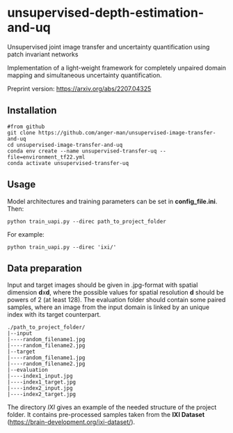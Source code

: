# unsupervised-depth-estimation-and-uq
Unsupervised joint image transfer and uncertainty quantification using patch invariant networks

Implementation of a light-weight framework for completely unpaired domain mapping and simultaneous uncertainty quantification.

Preprint version: https://arxiv.org/abs/2207.04325

## Installation

```
#from github
git clone https://github.com/anger-man/unsupervised-image-transfer-and-uq
cd unsupervised-image-transfer-and-uq
conda env create --name unsupervised-transfer-uq --file=environment_tf22.yml
conda activate unsupervised-transfer-uq
```
## Usage

Model architectures and training parameters can be set in **config_file.ini**.
Then:
```
python train_uapi.py --direc path_to_project_folder
```
For example:
```
python train_uapi.py --direc 'ixi/'
```
## Data preparation

Input and target images should be given in .jpg-format with spatial dimension **d**x**d**, where the possible values for spatial resolution **d** should be powers of 2 (at least 128). The evaluation folder should contain some paired samples, where an image from the input domain is linked by an unique index with its target counterpart.

```
./path_to_project_folder/
|--input
|----random_filename1.jpg
|----random_filename2.jpg
|--target
|----random_filename1.jpg
|----random_filename2.jpg
|--evaluation
|----index1_input.jpg
|----index1_target.jpg
|----index2_input.jpg
|----index2_target.jpg
```
The directory *IXI* gives an example of the needed structure of the project folder. It contains pre-processed samples taken from the **IXI Dataset** (https://brain-development.org/ixi-dataset/).



